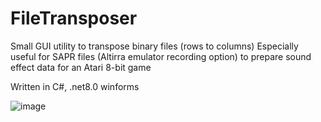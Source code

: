 # FileTransposer
Small GUI utility to transpose binary files (rows to columns)
Especially useful for SAPR files (Altirra emulator recording option) to prepare sound effect data for an Atari 8-bit game

Written in C#, .net8.0 winforms

![image](https://github.com/matosimi/FileTransposer/assets/5637705/cdecefe6-e881-4106-b41a-73e36775d475)
